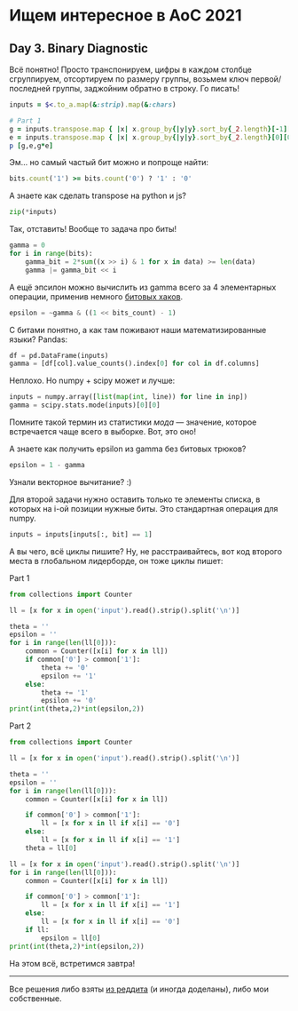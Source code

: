 # Ищем интересное в AoC 2021 

## Day 3. Binary Diagnostic

Всё понятно! Просто транспонируем, цифры в каждом столбце сгруппируем, отсортируем по размеру группы, возьмем ключ первой/последней группы, заджойним обратно в строку. Го писать!

```ruby
inputs = $<.to_a.map(&:strip).map(&:chars)

# Part 1
g = inputs.transpose.map { |x| x.group_by{|y|y}.sort_by{_2.length}[-1][0] }.join.to_i(2)
e = inputs.transpose.map { |x| x.group_by{|y|y}.sort_by{_2.length}[0][0] }.join.to_i(2)
p [g,e,g*e]
```

Эм... но самый частый бит можно и попроще найти: 

```ruby
bits.count('1') >= bits.count('0') ? '1' : '0'
```

А знаете как сделать transpose на python и js? 

```python
zip(*inputs)
```

Так, отставить! Вообще то задача про биты!

```python
gamma = 0
for i in range(bits):
    gamma_bit = 2*sum((x >> i) & 1 for x in data) >= len(data)
    gamma |= gamma_bit << i
```

А ещё эпсилон можно вычислить из gamma всего за 4 элементарных операции, применив немного [битовых хаков](https://graphics.stanford.edu/~seander/bithacks.html).

```python
epsilon = ~gamma & ((1 << bits_count) - 1)
```

С битами понятно, а как там поживают наши математизированные языки? Pandas:

```python
df = pd.DataFrame(inputs)
gamma = [df[col].value_counts().index[0] for col in df.columns]

```

Неплохо. Но numpy + scipy может и лучше:

```python
inputs = numpy.array([list(map(int, line)) for line in inp])
gamma = scipy.stats.mode(inputs)[0][0]
```

Помните такой термин из статистики _мода_ — значение, которое встречается чаще всего в выборке. Вот, это оно! 

А знаете как получить epsilon из gamma без битовых трюков?

```python
epsilon = 1 - gamma
```

Узнали векторное вычитание? :)

Для второй задачи нужно оставить только те элементы списка, в которых на i-ой позиции нужные биты. 
Это стандартная операция для numpy.

```python
inputs = inputs[inputs[:, bit] == 1]
```

А вы чего, всё циклы пишите? Ну, не расстраивайтесь, вот код второго места в глобальном лидерборде, он тоже циклы пишет:

Part 1

```python
from collections import Counter

ll = [x for x in open('input').read().strip().split('\n')]

theta = ''
epsilon = ''
for i in range(len(ll[0])):
	common = Counter([x[i] for x in ll])
	if common['0'] > common['1']:
		theta += '0'
		epsilon += '1'
	else:
		theta += '1'
		epsilon += '0'
print(int(theta,2)*int(epsilon,2))
```

Part 2

```python
from collections import Counter

ll = [x for x in open('input').read().strip().split('\n')]

theta = ''
epsilon = ''
for i in range(len(ll[0])):
	common = Counter([x[i] for x in ll])

	if common['0'] > common['1']:
		ll = [x for x in ll if x[i] == '0']
	else:
		ll = [x for x in ll if x[i] == '1']
	theta = ll[0]

ll = [x for x in open('input').read().strip().split('\n')]
for i in range(len(ll[0])):
	common = Counter([x[i] for x in ll])

	if common['0'] > common['1']:
		ll = [x for x in ll if x[i] == '1']
	else:
		ll = [x for x in ll if x[i] == '0']
	if ll:
		epsilon = ll[0]
print(int(theta,2)*int(epsilon,2))
```

На этом всё, встретимся завтра!

---

Все решения либо взяты [из реддита](https://www.reddit.com/r/adventofcode/) (и иногда доделаны),
либо мои собственные.